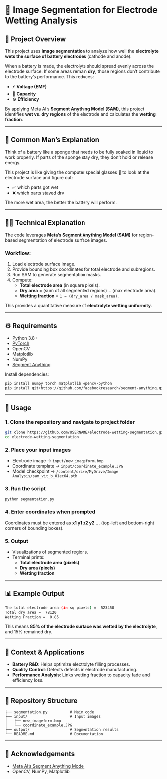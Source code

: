 
# 🔬 Image Segmentation for Electrode Wetting Analysis  

## 📖 Project Overview  
This project uses **image segmentation** to analyze how well the **electrolyte wets the surface of battery electrodes** (cathode and anode).  

When a battery is made, the electrolyte should spread evenly across the electrode surface. If some areas remain **dry**, those regions don’t contribute to the battery’s performance. This reduces:  
- ⚡ **Voltage (EMF)**  
- 🔋 **Capacity**  
- ⚙️ **Efficiency**  

By applying Meta AI’s **Segment Anything Model (SAM)**, this project identifies **wet vs. dry regions** of the electrode and calculates the **wetting fraction**.  

---

## 👥 Common Man’s Explanation  
Think of a battery like a sponge that needs to be fully soaked in liquid to work properly. If parts of the sponge stay dry, they don’t hold or release energy.  

This project is like giving the computer special glasses 🥽 to look at the electrode surface and figure out:  
- ✅ which parts got wet  
- ❌ which parts stayed dry  

The more wet area, the better the battery will perform.  

---

## 🧑‍💻 Technical Explanation  
The code leverages **Meta’s Segment Anything Model (SAM)** for region-based segmentation of electrode surface images.  

### Workflow:  
1. Load electrode surface image.  
2. Provide bounding box coordinates for total electrode and subregions.  
3. Run SAM to generate segmentation masks.  
4. Compute:  
   - **Total electrode area** (in square pixels).  
   - **Dry area** = (sum of all segmented regions) − (max electrode area).  
   - **Wetting fraction** = `1 − (dry_area / mask_area)`.  

This provides a quantitative measure of **electrolyte wetting uniformity**.  

---

## ⚙️ Requirements  
- Python 3.8+  
- [PyTorch](https://pytorch.org/)  
- OpenCV  
- Matplotlib  
- NumPy  
- [Segment Anything](https://github.com/facebookresearch/segment-anything)  

Install dependencies:  
```bash
pip install numpy torch matplotlib opencv-python
pip install git+https://github.com/facebookresearch/segment-anything.git
```

---

## 🚀 Usage  

### 1. Clone the repository and navigate to project folder  
```bash
git clone https://github.com/USERNAME/electrode-wetting-segmentation.git
cd electrode-wetting-segmentation
```

### 2. Place your input images  
- Electrode image → `input/new_imageform.bmp`  
- Coordinate template → `input/coordinate_example.JPG`  
- Model checkpoint → `/content/drive/MyDrive/Image Analysis/sam_vit_b_01ec64.pth`  

### 3. Run the script  
```bash
python segmentation.py
```

### 4. Enter coordinates when prompted  
Coordinates must be entered as **x1 y1 x2 y2 ...** (top-left and bottom-right corners of bounding boxes).  

### 5. Output  
- Visualizations of segmented regions.  
- Terminal prints:  
  - **Total electrode area (pixels)**  
  - **Dry area (pixels)**  
  - **Wetting fraction**  

---

## 📊 Example Output  
```bash
The total electrode area (in sq pixels) =  523450
Total dry area =  78120
Wetting Fraction =  0.85
```

This means **85% of the electrode surface was wetted by the electrolyte**, and 15% remained dry.  

---

## 🧠 Context & Applications  
- **Battery R&D**: Helps optimize electrolyte filling processes.  
- **Quality Control**: Detects defects in electrode manufacturing.  
- **Performance Analysis**: Links wetting fraction to capacity fade and efficiency loss.  

---

## 📂 Repository Structure  
```
├── segmentation.py          # Main code
├── input/                   # Input images
│   ├── new_imageform.bmp
│   └── coordinate_example.JPG
├── output/                  # Segmentation results
└── README.md                # Documentation
```

---

## 🙌 Acknowledgements  
- [Meta AI’s Segment Anything Model](https://github.com/facebookresearch/segment-anything)  
- OpenCV, NumPy, Matplotlib  
